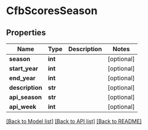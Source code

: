 # CfbScoresSeason

## Properties
Name | Type | Description | Notes
------------ | ------------- | ------------- | -------------
**season** | **int** |  | [optional] 
**start_year** | **int** |  | [optional] 
**end_year** | **int** |  | [optional] 
**description** | **str** |  | [optional] 
**api_season** | **str** |  | [optional] 
**api_week** | **int** |  | [optional] 

[[Back to Model list]](../README.md#documentation-for-models) [[Back to API list]](../README.md#documentation-for-api-endpoints) [[Back to README]](../README.md)

